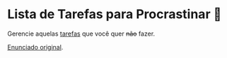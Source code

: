# Lista de Tarefas para Procrastinar 📓

Gerencie aquelas [tarefas](https://github.com/PierreVieira/cefet-web-todo) que você quer ~~não~~ fazer.

[Enunciado original](https://github.com/fegemo/cefet-web-todo).
